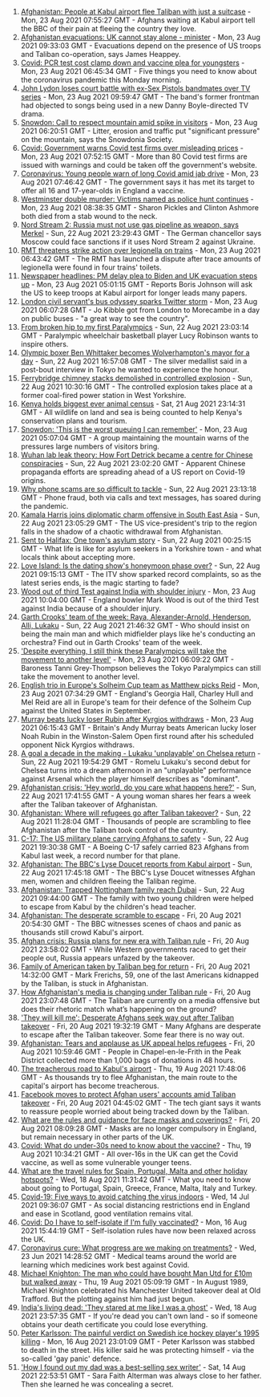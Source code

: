 1. [Afghanistan: People at Kabul airport flee Taliban with just a suitcase](https://www.bbc.co.uk/news/world-asia-58300386) - Mon, 23 Aug 2021 07:55:27 GMT - Afghans waiting at Kabul airport tell the BBC of their pain at fleeing the country they love.
2. [Afghanistan evacuations: UK cannot stay alone - minister](https://www.bbc.co.uk/news/uk-58302734) - Mon, 23 Aug 2021 09:33:03 GMT - Evacuations depend on the presence of US troops and Taliban co-operation, says James Heappey.
3. [Covid: PCR test cost clamp down and vaccine plea for youngsters](https://www.bbc.co.uk/news/uk-58300027) - Mon, 23 Aug 2021 06:45:34 GMT - Five things you need to know about the coronavirus pandemic this Monday morning.
4. [John Lydon loses court battle with ex-Sex Pistols bandmates over TV series](https://www.bbc.co.uk/news/entertainment-arts-58303879) - Mon, 23 Aug 2021 09:59:47 GMT - The band's former frontman had objected to songs being used in a new Danny Boyle-directed TV drama.
5. [Snowdon: Call to respect mountain amid spike in visitors](https://www.bbc.co.uk/news/uk-wales-58283816) - Mon, 23 Aug 2021 06:20:51 GMT - Litter, erosion and traffic put "significant pressure" on the mountain, says the Snowdonia Society.
6. [Covid: Government warns Covid test firms over misleading prices](https://www.bbc.co.uk/news/business-58300897) - Mon, 23 Aug 2021 07:52:15 GMT - More than 80 Covid test firms are issued with warnings and could be taken off the government's website.
7. [Coronavirus: Young people warn of long Covid amid jab drive](https://www.bbc.co.uk/news/uk-58301011) - Mon, 23 Aug 2021 07:46:42 GMT - The government says it has met its target to offer all 16 and 17-year-olds in England a vaccine.
8. [Westminster double murder: Victims named as police hunt continues](https://www.bbc.co.uk/news/uk-england-london-58304303) - Mon, 23 Aug 2021 08:38:35 GMT - Sharon Pickles and Clinton Ashmore both died from a stab wound to the neck.
9. [Nord Stream 2: Russia must not use gas pipeline as weapon, says Merkel](https://www.bbc.co.uk/news/world-europe-58301099) - Sun, 22 Aug 2021 23:29:43 GMT - The German chancellor says Moscow could face sanctions if it uses Nord Stream 2 against Ukraine.
10. [RMT threatens strike action over legionella on trains](https://www.bbc.co.uk/news/uk-england-london-58298711) - Mon, 23 Aug 2021 06:43:42 GMT - The RMT has launched a dispute after trace amounts of legionella were found in four trains' toilets.
11. [Newspaper headlines: PM delay plea to Biden and UK evacuation steps up](https://www.bbc.co.uk/news/blogs-the-papers-58300994) - Mon, 23 Aug 2021 05:01:15 GMT - Reports Boris Johnson will ask the US to keep troops at Kabul airport for longer leads many papers.
12. [London civil servant's bus odyssey sparks Twitter storm](https://www.bbc.co.uk/news/uk-england-london-58297172) - Mon, 23 Aug 2021 06:07:28 GMT - Jo Kibble got from London to Morecambe in a day on public buses - "a great way to see the country".
13. [From broken hip to my first Paralympics](https://www.bbc.co.uk/news/uk-england-leicestershire-58273615) - Sun, 22 Aug 2021 23:03:14 GMT - Paralympic wheelchair basketball player Lucy Robinson wants to inspire others.
14. [Olympic boxer Ben Whittaker becomes Wolverhampton's mayor for a day](https://www.bbc.co.uk/news/uk-england-birmingham-58299944) - Sun, 22 Aug 2021 16:57:08 GMT - The silver medallist said in a post-bout interview in Tokyo he wanted to experience the honour.
15. [Ferrybridge chimney stacks demolished in controlled explosion](https://www.bbc.co.uk/news/uk-england-leeds-58297602) - Sun, 22 Aug 2021 10:30:16 GMT - The controlled explosion takes place at a former coal-fired power station in West Yorkshire.
16. [Kenya holds biggest ever animal census](https://www.bbc.co.uk/news/world-africa-58281212) - Sat, 21 Aug 2021 23:14:31 GMT - All wildlife on land and sea is being counted to help Kenya's conservation plans and tourism.
17. [Snowdon: 'This is the worst queuing I can remember'](https://www.bbc.co.uk/news/uk-wales-58284171) - Mon, 23 Aug 2021 05:07:04 GMT - A group maintaining the mountain warns of the pressures large numbers of visitors bring.
18. [Wuhan lab leak theory: How Fort Detrick became a centre for Chinese conspiracies](https://www.bbc.co.uk/news/world-us-canada-58273322) - Sun, 22 Aug 2021 23:02:20 GMT - Apparent Chinese propaganda efforts are spreading ahead of a US report on Covid-19 origins.
19. [Why phone scams are so difficult to tackle](https://www.bbc.co.uk/news/business-58254354) - Sun, 22 Aug 2021 23:13:18 GMT - Phone fraud, both via calls and text messages, has soared during the pandemic.
20. [Kamala Harris joins diplomatic charm offensive in South East Asia](https://www.bbc.co.uk/news/world-asia-58277226) - Sun, 22 Aug 2021 23:05:29 GMT - The US vice-president's trip to the region falls in the shadow of a chaotic withdrawal from Afghanistan.
21. [Sent to Halifax: One town's asylum story](https://www.bbc.co.uk/news/uk-politics-58270841) - Sun, 22 Aug 2021 00:25:15 GMT - What life is like for asylum seekers in a Yorkshire town - and what locals think about accepting more.
22. [Love Island: Is the dating show's honeymoon phase over?](https://www.bbc.co.uk/news/entertainment-arts-58270729) - Sun, 22 Aug 2021 09:15:13 GMT - The ITV show sparked record complaints, so as the latest series ends, is the magic starting to fade?
23. [Wood out of third Test against India with shoulder injury](https://www.bbc.co.uk/sport/cricket/58303560) - Mon, 23 Aug 2021 10:04:00 GMT - England bowler Mark Wood is out of the third Test against India because of a shoulder injury.
24. [Garth Crooks' team of the week: Raya, Alexander-Arnold, Henderson, Alli, Lukaku](https://www.bbc.co.uk/sport/football/58298530) - Sun, 22 Aug 2021 21:46:32 GMT - Who should insist on being the main man and which midfielder plays like he's conducting an orchestra? Find out in Garth Crooks' team of the week.
25. ['Despite everything, I still think these Paralympics will take the movement to another level'](https://www.bbc.co.uk/sport/disability-sport/58266243) - Mon, 23 Aug 2021 06:09:22 GMT - Baroness Tanni Grey-Thompson believes the Tokyo Paralympics can still take the movement to another level.
26. [English trio in Europe's Solheim Cup team as Matthew picks Reid](https://www.bbc.co.uk/sport/golf/58301072) - Mon, 23 Aug 2021 07:34:29 GMT - England's Georgia Hall, Charley Hull and Mel Reid are all in Europe's team for their defence of the Solheim Cup against the United States in September.
27. [Murray beats lucky loser Rubin after Kyrgios withdraws](https://www.bbc.co.uk/sport/tennis/58302495) - Mon, 23 Aug 2021 06:15:43 GMT - Britain's Andy Murray beats American lucky loser Noah Rubin in the Winston-Salem Open first round after his scheduled opponent Nick Kyrgios withdraws.
28. [A goal a decade in the making - Lukaku 'unplayable' on Chelsea return](https://www.bbc.co.uk/sport/football/58300148) - Sun, 22 Aug 2021 19:54:29 GMT - Romelu Lukaku's second debut for Chelsea turns into a dream afternoon in an "unplayable" performance against Arsenal which the player himself describes as "dominant".
29. [Afghanistan crisis: 'Hey world, do you care what happens here?'](https://www.bbc.co.uk/news/world-asia-58297623) - Sun, 22 Aug 2021 17:41:55 GMT - A young woman shares her fears a week after the Taliban takeover of Afghanistan.
30. [Afghanistan: Where will refugees go after Taliban takeover?](https://www.bbc.co.uk/news/world-asia-58283177) - Sun, 22 Aug 2021 11:28:04 GMT - Thousands of people are scrambling to flee Afghanistan after the Taliban took control of the country.
31. [C-17: The US military plane carrying Afghans to safety](https://www.bbc.co.uk/news/world-asia-58297899) - Sun, 22 Aug 2021 19:30:38 GMT - A Boeing C-17 safely carried 823 Afghans from Kabul last week, a record number for that plane.
32. [Afghanistan: The BBC's Lyse Doucet reports from Kabul airport](https://www.bbc.co.uk/news/world-asia-58300416) - Sun, 22 Aug 2021 17:45:18 GMT - The BBC's Lyse Doucet witnesses Afghan men, women and children fleeing the Taliban regime.
33. [Afghanistan: Trapped Nottingham family reach Dubai](https://www.bbc.co.uk/news/uk-england-nottinghamshire-58293789) - Sun, 22 Aug 2021 09:44:00 GMT - The family with two young children were helped to escape from Kabul by the children's head teacher.
34. [Afghanistan: The desperate scramble to escape](https://www.bbc.co.uk/news/world-asia-58286000) - Fri, 20 Aug 2021 20:54:30 GMT - The BBC witnesses scenes of chaos and panic as thousands still crowd Kabul's airport.
35. [Afghan crisis: Russia plans for new era with Taliban rule](https://www.bbc.co.uk/news/world-europe-58265934) - Fri, 20 Aug 2021 23:58:02 GMT - While Western governments raced to get their people out, Russia appears unfazed by the takeover.
36. [Family of American taken by Taliban beg for return](https://www.bbc.co.uk/news/world-us-canada-58276062) - Fri, 20 Aug 2021 14:32:00 GMT - Mark Frerichs, 59, one of the last Americans kidnapped by the Taliban, is stuck in Afghanistan.
37. [How Afghanistan's media is changing under Taliban rule](https://www.bbc.co.uk/news/world-asia-58273011) - Fri, 20 Aug 2021 23:07:48 GMT - The Taliban are currently on a media offensive but does their rhetoric match what’s happening on the ground?
38. ['They will kill me': Desperate Afghans seek way out after Taliban takeover](https://www.bbc.co.uk/news/world-asia-58286372) - Fri, 20 Aug 2021 19:32:19 GMT - Many Afghans are desperate to escape after the Taliban takeover. Some fear there is no way out.
39. [Afghanistan: Tears and applause as UK appeal helps refugees](https://www.bbc.co.uk/news/uk-58281203) - Fri, 20 Aug 2021 10:59:46 GMT - People in Chapel-en-le-Frith in the Peak District collected more than 1,000 bags of donations in 48 hours.
40. [The treacherous road to Kabul's airport](https://www.bbc.co.uk/news/world-asia-58271517) - Thu, 19 Aug 2021 17:48:06 GMT - As thousands try to flee Afghanistan, the main route to the capital's airport has become treacherous.
41. [Facebook moves to protect Afghan users' accounts amid Taliban takeover](https://www.bbc.co.uk/news/technology-58277175) - Fri, 20 Aug 2021 04:45:02 GMT - The tech giant says it wants to reassure people worried about being tracked down by the Taliban.
42. [What are the rules and guidance for face masks and coverings?](https://www.bbc.co.uk/news/health-51205344) - Fri, 20 Aug 2021 08:09:28 GMT - Masks are no longer compulsory in England, but remain necessary in other parts of the UK.
43. [Covid: What do under-30s need to know about the vaccine?](https://www.bbc.co.uk/news/health-57273875) - Thu, 19 Aug 2021 10:34:21 GMT - All over-16s in the UK can get the Covid vaccine, as well as some vulnerable younger teens.
44. [What are the travel rules for Spain, Portugal, Malta and other holiday hotspots?](https://www.bbc.co.uk/news/explainers-56997931) - Wed, 18 Aug 2021 11:31:42 GMT - What you need to know about going to Portugal, Spain, Greece, France, Malta, Italy and Turkey.
45. [Covid-19: Five ways to avoid catching the virus indoors](https://www.bbc.co.uk/news/explainers-53917432) - Wed, 14 Jul 2021 09:36:07 GMT - As social distancing restrictions end in England and ease in Scotland, good ventilation remains vital.
46. [Covid: Do I have to self-isolate if I'm fully vaccinated?](https://www.bbc.co.uk/news/explainers-54239922) - Mon, 16 Aug 2021 15:44:19 GMT - Self-isolation rules have now been relaxed across the UK.
47. [Coronavirus cure: What progress are we making on treatments?](https://www.bbc.co.uk/news/health-52354520) - Wed, 23 Jun 2021 14:28:52 GMT - Medical teams around the world are learning which medicines work best against Covid.
48. [Michael Knighton: The man who could have bought Man Utd for £10m but walked away](https://www.bbc.co.uk/sport/football/58233755) - Thu, 19 Aug 2021 05:09:19 GMT - In August 1989, Michael Knighton celebrated his Manchester United takeover deal at Old Trafford. But the plotting against him had just begun.
49. [India's living dead: 'They stared at me like I was a ghost'](https://www.bbc.co.uk/news/stories-58259497) - Wed, 18 Aug 2021 23:57:35 GMT - If you're dead you can't own land - so if someone obtains your death certificate you could lose everything.
50. [Peter Karlsson: The painful verdict on Swedish ice hockey player's 1995 killing](https://www.bbc.co.uk/sport/ice-hockey/58101549) - Mon, 16 Aug 2021 23:01:09 GMT - Peter Karlsson was stabbed to death in the street. His killer said he was protecting himself - via the so-called 'gay panic' defence.
51. ['How I found out my dad was a best-selling sex writer'](https://www.bbc.co.uk/news/stories-58171940) - Sat, 14 Aug 2021 22:53:51 GMT - Sara Faith Alterman was always close to her father. Then she learned he was concealing a secret.
